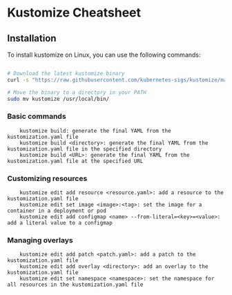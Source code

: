 # Kustomize Cheatsheet
## Installation

To install kustomize on Linux, you can use the following commands:

```bash

# Download the latest kustomize binary
curl -s "https://raw.githubusercontent.com/kubernetes-sigs/kustomize/master/hack/install_kustomize.sh" | bash

# Move the binary to a directory in your PATH
sudo mv kustomize /usr/local/bin/
```

### Basic commands
```
    kustomize build: generate the final YAML from the kustomization.yaml file
    kustomize build <directory>: generate the final YAML from the kustomization.yaml file in the specified directory
    kustomize build <URL>: generate the final YAML from the kustomization.yaml file at the specified URL
```
### Customizing resources
```
    kustomize edit add resource <resource.yaml>: add a resource to the kustomization.yaml file
    kustomize edit set image <image>:<tag>: set the image for a container in a deployment or pod
    kustomize edit add configmap <name> --from-literal=<key>=<value>: add a literal value to a configmap
```
### Managing overlays
```
    kustomize edit add patch <patch.yaml>: add a patch to the kustomization.yaml file
    kustomize edit add overlay <directory>: add an overlay to the kustomization.yaml file
    kustomize edit set namespace <namespace>: set the namespace for all resources in the kustomization.yaml file
```